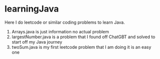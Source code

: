# learningJava
Here I do leetcode or similar coding problems to learn Java.
1. Arrays.java is just information no actual problem
2. largestNumber.java is a problem that I found off ChatGBT and solved to start off my Java journey
3. twoSum.java is my first leetcode problem that I am doing it is an easy one